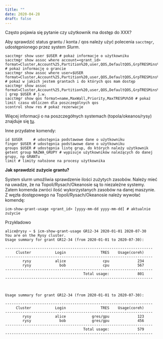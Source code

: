 ```yaml
---
title: ""
date: 2020-04-28
draft: false
--- 
```


Często pojawia się pytanie czy użytkownik ma dostęp do XXX?

Aby sprawdzić status grantu / konta / qos należy użyć polecenia `sacctmgr`, udostępnionego przez system *Slurm*.

```.slurm
sacctmgr show user $USER # pokaż informacje o użytkowniku
sacctmgr show assoc where account=<grant_id> format=Cluster,Account%25,Partition%20,user,QOS,DefaultQOS,GrpTRESMins%50 # pokaż informację o grancie
sacctmgr show assoc where user=$USER format=Cluster,Account%25,Partition%20,user,QOS,DefaultQOS,GrpTRESMins%50 # pokaż w jakich jestem grantach i do których qos mam dostęp
sacctmgr show assoc format=Cluster,Account%25,Partition%20,user,QOS,DefaultQOS,GrpTRESMins%50 | grep $USER # j.w.
sacctmgr show qos format=name,MaxWall,Priority,MaxTRESPU%50 # pokaż limit czasu obliczen dla poszczególnych qos
scontrol show res # pokaż rezerwacje
```

Więcej informacji o na poszczegółnych systemach (topola/okeanos/rysy) znajduje się [tu](../../O_zasobach_ICM/Zasoby/komputery_w_icm.md).

Inne przydatne komendy:

```.slurm
id $USER     # udostępnia podstawowe dane o użytkowniku
finger $USER # udostępnia podstawowe dane o użytkowniku
groups $USER # udostępnia listę grup, do których należy użytkownik
getent group NAZWA_GRUPY # wypisuje użytkowników należących do danej grupy, np GRANTu
limit # limity nałożone na procesy użytkownika
```

**Jak sprawdzić zużycie grantu?**

System slurm umożliwia sprawdzenie ilości zużytych zasobów.
Należy mieć na uwadze, że na Topoli/Rysach/Okeanosie są to niezależne systemy.
Zatem komenda zwróci ilość wykorzystanych zasobów na danej maszynie.
Z węzła dostępowego na Topoli/Rysach/Okeanosie należy wywołać komendę:

```.slurm
icm-show-grant-usage <grant_id> [yyyy-mm-dd yyyy-mm-dd] # aktualnie zużycie
```

Przykładowo

```.text
alice@rysy ~ $ icm-show-grant-usage GR12-34 2020-01-01 2020-07-30
You are on the Rysy cluster.
Usage summary for grant GR12-34 (from 2020-01-01 to 2020-07-30):

--------------------------------------------------------------------
     Cluster           Login                TRES    Usage(coreh)
--------------------------------------------------------------------
        rysy           alice                 cpu             234
        rysy             bob                 cpu             567
--------------------------------------------------------------------
                                    Total usage:             801
--------------------------------------------------------------------



Usage summary for grant GR12-34 (from 2020-01-01 to 2020-07-30):

--------------------------------------------------------------------
     Cluster           Login                TRES    Usage(coreh)
--------------------------------------------------------------------
        rysy           alice            gres/gpu             123
        rysy             bob            gres/gpu             456
--------------------------------------------------------------------
                                    Total usage:             579
--------------------------------------------------------------------

```

<!-- 
```.slurm
sacctmgr show assoc where account=<grant_id> format=user,GrpTRESMins%50  # limit cpu w grancie
``` -->

